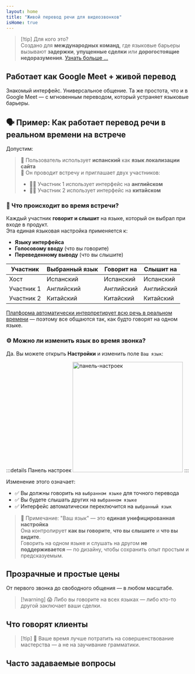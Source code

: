 ```yaml
---
layout: home
title: "Живой перевод речи для видеозвонков"
isHome: true
---
```


<!-- title: "Видеозвонки с синхронным переводом" -->
<!-- text="Живой перевод речи в видеозвонках — **никаких** задержек, **никаких** упущенных сделок, **никаких** языковых барьеров." -->

<HeroSection
  title="Встречайтесь на **любом** языке"
  :typingSpeed="5"
  text="Живой перевод речи в **видеозвонках** — быстрое, четкое общение без границ.">

  <NavButton buttonLabel="Как это работает" buttonClass="brand" to="/#HowItWorks" />
  <AuthButton text="Начать" buttonClass="alt" eventName="im_get_started_attempt"/>
</HeroSection>

<span id="1"></span>
<FeatureBlock :card="{
  title: 'Перевод ≠ Понимание. Вот что дальше.',
  details: 'Независимо от языка, ваш голос слышен — и понят — как будто вы говорите на одном языке.',
    items: [
      '✧ Естественно, в [реальном времени](./product/overview/how-it-works), без субтитров и задержек.',
      '✧ ИИ-интерпретация улавливает тон, намерения и отраслевую терминологию.',
    ],
  link: './product/overview/what-is-intermind',
  src: {
    light: '/media-kit/animals-cartoon-3-2.png',
    dark: '/1d.png',
  },
  inversion: false
}" />

<span id="2"></span>
<FeatureBlock :card="{
    title: 'Разум внутри ваших встреч',
    details: 'InterMind превращает каждый многоязычный звонок в четкие, доступные для поиска знания.',
    items: [
      '✧ **Спрашивайте что угодно** — ИИ находит ответы **во всех ваших встречах**.',
      '✧ Автоматически извлекает задачи, исполнителей и сроки.',
      '✧ Мгновенно резюмирует ключевые моменты на любом языке.',
    ],
    link: './product/overview/how-it-works#🧩-deep-memory-deep-understanding',
    src: {
      light: '/2l.png',
      dark: '/2d.png',
    },
    inversion: true
  }" />

<span id="3"></span>
<FeatureBlock :card="{
    title: 'Создан для серьезных встреч — не просто для разговоров',
    details: 'InterMind — это [профессиональная платформа для видеовстреч](./product/overview/video-meeting-platform), а не легкое дополнение или плагин.',
    items: [
      '✧ Разрешение 1080p, умное подавление шума, планирование, модерация, демонстрация экрана, запись, субтитры, чат участников и интеграция с календарем — все встроено, **готово к использованию**.',
    ],
    link: './product/overview/video-meeting-platform',
    src: {
      light: '/3l.mp4',
      dark: '/3d.mp4',
    },
    inversion: false
  }" />

<span id="4"></span>
<FeatureBlock
  :card="{
    title: 'Конфиденциальность там, где это важно',
    details:
      'InterMind создан для критически важных разговоров — где конфиденциальность и контроль имеют первостепенное значение.',
    items: [
      '✧ [Зоны конфиденциальности](./product/overview/privacy-architecture) — ЕС, США, Юго-Восточная Азия',
      '✧ **Нулевое обучение на данных**. Никакого доступа третьих лиц.'
    ],
    link: './product/overview/privacy-architecture',
    src: {
      light: '/4l.png',
      dark: '/4d.png',
    },
    inversion: true
  }"
/>

> [!tip] Для кого это?  
> Создано для **международных команд**, где языковые барьеры вызывают **задержки**, **упущенные сделки** или **дорогостоящие недоразумения**. [Узнать больше ...](./product/overview/markets)

<span id="HowItWorks"></span>

## Работает как Google Meet + живой перевод

Знакомый интерфейс. Универсальное общение. Та же простота, что и в Google Meet — с мгновенным переводом, который устраняет языковые барьеры.

<FeatureCards :features="[
  {
    title: 'Зарегистрируйтесь бесплатно',
    details: 'Выберите свой язык и [создайте аккаунт](#Pricing)',
    icon: {
      light: '/signUp.png',
      dark: '/signUp.png',
    }
  },
  {
    title: 'Начните встречу',
    details: 'Создайте мгновенно или запланируйте заранее',
    icon: {
      light: '/start.png',
      dark: '/start.png',
    }
  },
  // {
  //   title: 'Invite your guests',
  //   details: 'Share the link - your guest simply clicks on it and joins in their language.',
  //   icon: {
  //     light: '/invite.png',
  //     dark: '/invite.png',
  //   }
  // },
  {
    title: 'Присоединитесь к встрече',
    details: 'Нажмите на ссылку, введите имя, присоединяйтесь мгновенно.',
    icon: {
      light: '/join.png',
      dark: '/join.png',
    }
  },
  {
    title: 'Говорите на своем языке',
    details: 'Каждый говорит и слышит на своем родном языке.',
    icon: {
      light: '/meeting.png',
      dark: '/meeting.png',
    }
  },
]" />

<span id="Example"></span>

## 🗣️ Пример: Как работает перевод речи в реальном времени на встрече

Допустим:

> 🔹 Пользователь использует **испанский** как **язык локализации сайта**  
> 🔹 Он проводит встречу и приглашает двух участников:
>
> - 🧑‍💼 Участник 1 использует интерфейс на **английском**
> - 👩‍💻 Участник 2 использует интерфейс на **китайском**

### 🔄 Что происходит во время встречи?

Каждый участник **говорит и слышит** на языке, который он выбрал при входе в продукт.  
Эта единая языковая настройка применяется к:

- **Языку интерфейса**
- **Голосовому вводу** (что вы говорите)
- **Переведенному выводу** (что вы слышите)

| Участник   | Выбранный язык | Говорит на | Слышит на  |
| ---------- | -------------- | ---------- | ---------- |
| Хост       | Испанский      | Испанский  | Испанский  |
| Участник 1 | Английский     | Английский | Английский |
| Участник 2 | Китайский      | Китайский  | Китайский  |

[Платформа автоматически интерпретирует всю речь в реальном времени](./product/overview/how-it-works) — поэтому все общаются так, как будто говорят на одном языке.

### ⚙️ Можно ли изменить язык во время звонка?

Да. Вы можете открыть **Настройки** и изменить поле `Ваш язык`:

:::details Панель настроек
<img src="/settings.png" alt="панель-настроек" width="300px" />
:::

Изменение этого означает:

- ✅ Вы должны говорить на `выбранном языке` для точного перевода
- ✅ Вы будете слышать других на `выбранном языке`
- ✅ Интерфейс автоматически переключится на `выбранный язык`

> 📌 Примечание: "Ваш язык" — это **единая унифицированная настройка**  
> Она контролирует **как вы говорите**, **что вы слышите** и **что вы видите**.  
> Говорить на одном языке и слушать на другом **не поддерживается** — по дизайну, чтобы сохранить опыт простым и предсказуемым.

<span id="Pricing"></span>

## Прозрачные и простые цены

От первого звонка до свободного общения — в любом масштабе.

<PricingPlans :plans="[
  {
    title: '**Базовый** &nbsp 1 пользователь',
    price: '**Бесплатно**',
    details: 'кредитная карта не требуется',
    items: [
      '**25** встреч',
      '**100** участников видеовстреч [💬](#3)',
      '**30** ГБ общего хранилища на пользователя',
      'Поиск по всем вашим встречам [💬](#2)',
      'Синхронный перевод [💬](#1)',
    ],
  },
  {
    title: '**Pro**  &nbsp 1-99 пользователей',
    price: '**$20** /месяц/пользователь, при годовой оплате',
    details: 'или $25 при ежемесячной оплате',
    items: [
      '**Неограниченно** встреч',
      '**150** участников видеовстреч [💬](#3)',
      '**2** ТБ общего хранилища на пользователя',
      'Поиск по всем вашим встречам [💬](#2)',
      'Синхронный перевод [💬](#1)',
    ],
  },
  {
    title: '**Бизнес** &nbsp 100+ пользователей',
    price: '**Индивидуальная цена**',
    details: 'Создан для конфиденциальности',
    items: [
      '**Неограниченно** встреч',
      '**500** участников видеовстреч [💬](#3)',
      '**5** ТБ общего хранилища на пользователя',
      'Поиск по всем вашим встречам [💬](#2)',
      'Синхронный перевод [💬](#1)',
      '**Зоны конфиденциальности** [💬](#4)',
    ],
  }
]">
<AuthButton text="Попробовать бесплатно" buttonClass="brand" eventName="im_try_it_attempt"/>
<AuthButton text="Купить сейчас" buttonClass="alt" mode="checkout" eventName="im_buy_now_attempt"/>
<ContactForm buttonText="Поговорить с нашей командой" buttonClass="alt"/>
</PricingPlans>

> [!warning] 😱 Либо вы говорите на всех языках — либо кто-то другой заключает ваши сделки.

<span id="Testimonials"></span>

## Что говорят клиенты

<AutoScrollTestimonials testimonialsUrl="/testimonials.json"/>

> [!tip] 🥇 Ваше время лучше потратить на совершенствование мастерства — а не на заучивание грамматики.

<span id="FAQ"></span>

## Часто задаваемые вопросы

<AccordionGroup :items="
[
  {
    q: 'Какие языки поддерживает InterMind для перевода?',
    a: 'InterMind поддерживает **синхронный перевод** на следующих 19 языках:<br><br>- العربية (ar) – Арабский<br>- Čeština (cs) – Чешский<br>- Deutsch (de) – Немецкий<br>- English (en) – Английский<br>- Español (es) – Испанский<br>- Français (fr) – Французский<br>- हिन्दी (hi) – Хинди<br>- Magyar (hu) – Венгерский<br>- Italiano (it) – Итальянский<br>- 日本語 (ja) – Японский<br>- 한국어 (ko) – Корейский<br>- Nederlands (nl) – Голландский<br>- Polski (pl) – Польский<br>- Português (pt) – Португальский<br>- Русский (ru) – Русский<br>- Türkçe (tr) – Турецкий<br>- 中文 (zh) – Китайский<br><br>Мы постоянно расширяем этот список — новые языки добавляются с каждым крупным обновлением.'
  },
  {
    q: 'Что такое лицензированный пользователь и что такое участник?',
    a: '*Лицензированный пользователь* имеет бесплатную или платную лицензию на проведение встреч и может планировать встречи в рамках ограничений своего тарифа. *Участники* — это приглашенные — им **не нужна учетная запись или лицензия** для присоединения, и они могут подключаться с любого устройства **бесплатно**.'
  },
  {
    q: 'Сколько человек может использовать одну лицензию InterMind?',
    a: 'Каждый *лицензированный пользователь* может проводить **неограниченное количество встреч**. Если нескольким участникам команды нужно проводить встречи одновременно, каждому потребуется собственная лицензия.'
  },
  {
    q: 'Какова максимальная продолжительность встречи?',
    a: 'Встречи могут длиться до **24 часов** на всех тарифах.'
  },
  {
    q: 'Есть ли ограничение на количество встреч, которые я могу проводить?',
    a: 'Тариф *Free Basic* включает **25 бесплатных встреч**. Тарифы *Pro* и *Business* предлагают неограниченное количество встреч с большим числом участников и расширенными возможностями управления.'
  },
  {
    q: 'Как InterMind обеспечивает конфиденциальность и безопасность данных?',
    a: 'InterMind **приватен по дизайну**. Все данные обрабатываются и хранятся в выбранной вами **зоне конфиденциальности** — _ЕС_, _США_ или _Азия_. Мы соблюдаем требования [**GDPR**](https://gdpr.eu), [**CCPA**](https://oag.ca.gov/privacy/ccpa) и UAE PDPL, и **никогда не используем ваш контент** для обучения или доступа третьих лиц. Расширенное [управление зоной конфиденциальности](./product/overview/privacy-architecture) доступно в тарифе **Business**.'
  },
  {
    q: 'Могу ли я попробовать InterMind перед покупкой тарифа?',
    a: 'Конечно. Тариф *Free Basic* дает вам полный доступ к основным функциям с **25 бесплатными встречами** — включая **синхронный перевод** и **поиск по встречам**. Кредитная карта не требуется. Обновляйтесь в любое время.'
  },
  {
    q: 'Что делать, если мне нужна помощь или поддержка?',
    a: 'Поддержка доступна через наш [центр помощи](./resources/help). Пользователи *Business* получают **приоритетную поддержку** с выделенным контактом.'
  },
  {
    q: 'Как управлять подпиской (повысить, понизить тариф или отменить)?',
    a: 'Вы можете изменить свой тариф в любое время через **настройки аккаунта**. Изменения вступают в силу **немедленно**. При отмене *месячные тарифы* отменяются в конце расчетного периода. *Годовые тарифы* могут быть отменены с **пропорциональным возвратом средств**.'
  },
  {
    q: 'Могу ли я использовать InterMind для вебинаров или крупных мероприятий?',
    a: 'Да. Тарифы *Pro* и *Business* идеально подходят для **крупных встреч и вебинаров** — с поддержкой до **500 участников** в тарифе *Business*.'
  },
]
"/>

<HomeFooter :columns="[
  {
    title: 'ПРОДУКТ',
    links: [
      { text: 'Обзор', link: './product/overview/what-is-intermind' },
      { text: 'Начало работы', link: './product/guide/getting-started' },
      { text: 'Отзывы', link: '#testimonials' },
      { text: 'Тарифы', link: '#Pricing' },
    ]
  },
  {
    title: 'ПОДДЕРЖКА',
    links: [
      { text: 'Получить поддержку', link: './resources/help' },
      { text: 'FAQ', link: '#FAQ' },
      { text: 'Статус сервиса', link: 'https://status.mind.com/' },
      { text: 'Политика конфиденциальности', link: './resources/company/Privacy-Policy' },
      { text: 'Правовое руководство по ИИ', link: './resources/company/Legal-Regulations-for-AI-Services' },
      // { text: 'Privacy Settings', link: '#' },
    ]
  },
  {
    title: 'РЕСУРСЫ',
    links: [
      // { text: 'Blog', link: './blog' },
      { text: 'Брендовые материалы', link: './resources/media-kit' },
      { text: 'AI API / LLM документация', link: 'https://mind.com/llms-full.txt' },
    ]
  },
  {
    title: 'КОМПАНИЯ',
    links: [
      { text: 'О нас', link: './resources/company/about' },
      { text: 'Команда', link: './resources/company/team' },
      // { text: 'Careers', link: './resources/company/careers' },
      { text: 'Контакты', link: './resources/company/contacts' }
    ]
  },
]" />
